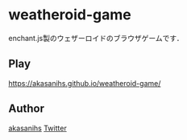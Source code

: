 # weatheroid-game
enchant.js製のウェザーロイドのブラウザゲームです．

## Play
https://akasanihs.github.io/weatheroid-game/

## Author
[akasanihs](https://github.com/akasanihs)
[Twitter](https://twitter.com/akasanihs)

